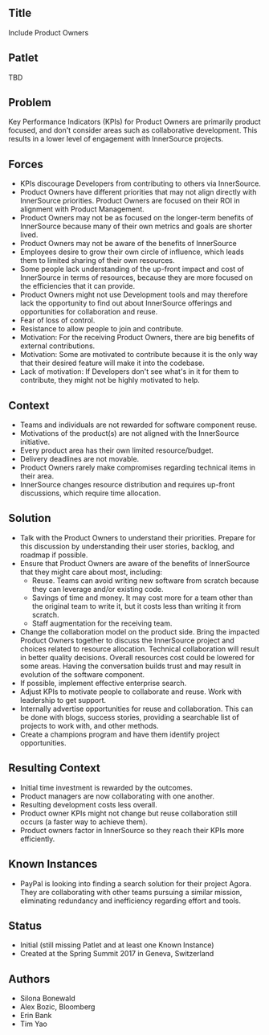 ## Title

Include Product Owners

## Patlet

TBD

## Problem

Key Performance Indicators (KPIs) for Product Owners are primarily product focused, and don't consider areas such as collaborative development. This results in a lower level of engagement with InnerSource projects.

## Forces

* KPIs discourage Developers from contributing to others via InnerSource.
* Product Owners have different priorities that may not align directly with InnerSource priorities. Product Owners are focused on their ROI in alignment with Product Management.
* Product Owners may not be as focused on the longer-term benefits of InnerSource because many of their own metrics and goals are shorter lived.
* Product Owners may not be aware of the benefits of InnerSource
* Employees desire to grow their own circle of influence, which leads them to limited sharing of their own resources.
* Some people lack understanding of the up-front impact and cost of InnerSource in terms of resources, because they are more focused on the efficiencies that it can provide.
* Product Owners might not use Development tools and may therefore lack the opportunity to find out about InnerSource offerings and opportunities for collaboration and reuse.
* Fear of loss of control.
* Resistance to allow people to join and contribute.
* Motivation: For the receiving Product Owners, there are big benefits of external contributions.
* Motivation: Some are motivated to contribute because it is the only way that their desired feature will make it into the codebase.
* Lack of motivation: If Developers don't see what's in it for them to contribute, they might not be highly motivated to help.

## Context

* Teams and individuals are not rewarded for software component reuse.
* Motivations of the product(s) are not aligned with the InnerSource initiative.
* Every product area has their own limited resource/budget.
* Delivery deadlines are not movable.
* Product Owners rarely make compromises regarding technical items in their area.
* InnerSource changes resource distribution and requires up-front discussions, which require time allocation.

## Solution

* Talk with the Product Owners to understand their priorities. Prepare for this discussion by understanding their user stories, backlog, and roadmap if possible.
* Ensure that Product Owners are aware of the benefits of InnerSource that they might care about most, including:
    - Reuse. Teams can avoid writing new software from scratch because they can leverage and/or existing code.
    - Savings of time and money. It may cost more for a team other than the original team to write it, but it costs less than   writing it from scratch.
    - Staff augmentation for the receiving team.
* Change the collaboration model on the product side. Bring the impacted Product Owners together to discuss the InnerSource project and choices related to resource allocation. Technical collaboration will result in better quality decisions. Overall resources cost could be lowered for some areas. Having the conversation builds trust and may result in evolution of the software component.  
* If possible, implement effective enterprise search.
* Adjust KPIs to motivate people to collaborate and reuse. Work with leadership to get support.
* Internally advertise opportunities for reuse and collaboration. This can be done with blogs, success stories, providing a searchable list of projects to work with, and other methods.
* Create a champions program and have them identify project opportunities.

## Resulting Context

* Initial time investment is rewarded by the outcomes.
* Product managers are now collaborating with one another.
* Resulting development costs less overall.
* Product owner KPIs might not change but reuse collaboration still occurs (a faster way to achieve them).
* Product owners factor in InnerSource so they reach their KPIs more efficiently.

## Known Instances

* PayPal is looking into finding a search solution for their project Agora. They are collaborating with other teams pursuing a similar mission, eliminating redundancy and inefficiency regarding effort and tools.

## Status

* Initial (still missing Patlet and at least one Known Instance)
* Created at the Spring Summit 2017 in Geneva, Switzerland

## Authors

* Silona Bonewald
* Alex Bozic, Bloomberg
* Erin Bank
* Tim Yao

